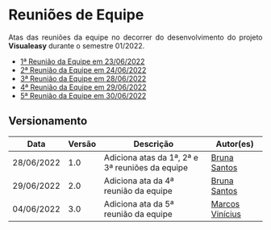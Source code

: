 # Reuniões de Equipe


<p align="justify">Atas das reuniões da equipe no decorrer do desenvolvimento do projeto <b>Visualeasy</b> durante o semestre 01/2022.</p>

- [1ª Reunião da Equipe em 23/06/2022](r1-equipe.md)
- [2ª Reunião da Equipe em 24/06/2022](r2-equipe.md)
- [3ª Reunião da Equipe em 28/06/2022](r3-equipe.md)
- [4ª Reunião da Equipe em 29/06/2022](r4-equipe.md)
- [5ª Reunião da Equipe em 30/06/2022](r5-equipe.md)


## Versionamento

| Data | Versão | Descrição | Autor(es) |
|------|------|------|------|
|28/06/2022|1.0|Adiciona atas da 1ª, 2ª e 3ª reuniões da equipe|[Bruna Santos](https://github.com/brunaalmeidasantos)|
|29/06/2022|2.0|Adiciona ata da 4ª reunião da equipe|[Bruna Santos](https://github.com/brunaalmeidasantos)|
|04/06/2022|3.0|Adiciona ata da 5ª reunião da equipe|[Marcos Vinícius](https://github.com/marcos-mv)|